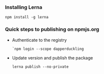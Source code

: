 ### Installing Lerna
`npm install -g lerna`

### Quick steps to publishing on npmjs.org

- Authenticate to the registry
    ```
    `npm login --scope dapperduckling
    ```

- Update version and publish the package
  ```
  lerna publish --no-private
  ```

